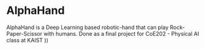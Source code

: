 # AlphaHand
AlphaHand is a Deep Learning based robotic-hand that can play Rock-Paper-Scissor with humans. Done as a final project for CoE202 - Physical AI class at KAIST )) 
